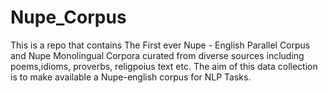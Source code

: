 # Nupe_Corpus
This is a repo that contains The First ever Nupe - English Parallel Corpus and Nupe Monolingual Corpora curated from diverse sources including poems,idioms, proverbs, religpoius text etc. The aim of this data collection is to make available a Nupe-english corpus for NLP Tasks.
